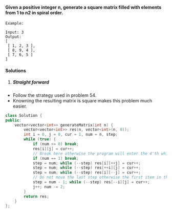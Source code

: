 #### Given a positive integer n, generate a square matrix filled with elements from 1 to n2 in spiral order.

```
Example:

Input: 3
Output:
[
 [ 1, 2, 3 ],
 [ 8, 9, 4 ],
 [ 7, 6, 5 ]
]
```

#### Solutions

1. ##### Straight forward

- Follow the strategy used in problem 54.
- Knowning the resulting matrix is square makes this problem much easier.

```c++
class Solution {
public:
    vector<vector<int>> generateMatrix(int n) {
        vector<vector<int>> res(n, vector<int>(n, 0));
        int i = 0, j = 0, cur = 1, num = n, step;
        while (true) {
            if (num <= 0) break;
            res[i][j] = cur++;
            // Break here otherwise the program will enter the 4'th while loop(-1 is true).
            if (num == 1) break;
            step = num; while (--step) res[i][++j] = cur++;
            step = num; while (--step) res[++i][j] = cur++;
            step = num; while (--step) res[i][--j] = cur++;
            // Do not move the last step otherwise the first item in this layer will be overitten.
            step = num - 1; while (--step) res[--i][j] = cur++;
            j++; num -= 2;
        }
        return res;
    }
};
```
